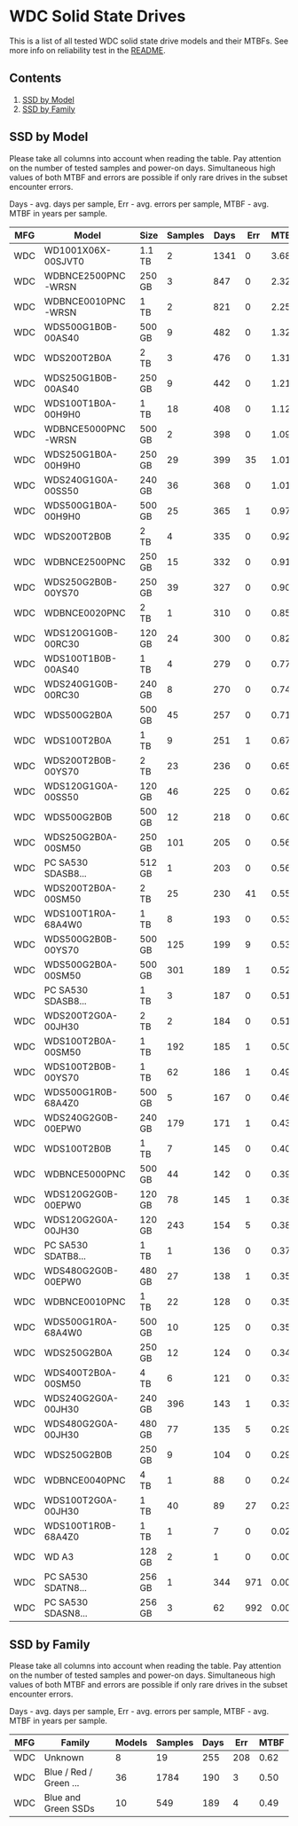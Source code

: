 WDC Solid State Drives
======================

This is a list of all tested WDC solid state drive models and their MTBFs. See
more info on reliability test in the [README](https://github.com/linuxhw/SMART).

Contents
--------

1. [ SSD by Model  ](#ssd-by-model)
2. [ SSD by Family ](#ssd-by-family)

SSD by Model
------------

Please take all columns into account when reading the table. Pay attention on the
number of tested samples and power-on days. Simultaneous high values of both MTBF
and errors are possible if only rare drives in the subset encounter errors.

Days - avg. days per sample,
Err  - avg. errors per sample,
MTBF - avg. MTBF in years per sample.

| MFG       | Model              | Size   | Samples | Days  | Err   | MTBF |
|-----------|--------------------|--------|---------|-------|-------|------|
| WDC       | WD1001X06X-00SJVT0 | 1.1 TB | 2       | 1341  | 0     | 3.68   |
| WDC       | WDBNCE2500PNC-WRSN | 250 GB | 3       | 847   | 0     | 2.32   |
| WDC       | WDBNCE0010PNC-WRSN | 1 TB   | 2       | 821   | 0     | 2.25   |
| WDC       | WDS500G1B0B-00AS40 | 500 GB | 9       | 482   | 0     | 1.32   |
| WDC       | WDS200T2B0A        | 2 TB   | 3       | 476   | 0     | 1.31   |
| WDC       | WDS250G1B0B-00AS40 | 250 GB | 9       | 442   | 0     | 1.21   |
| WDC       | WDS100T1B0A-00H9H0 | 1 TB   | 18      | 408   | 0     | 1.12   |
| WDC       | WDBNCE5000PNC-WRSN | 500 GB | 2       | 398   | 0     | 1.09   |
| WDC       | WDS250G1B0A-00H9H0 | 250 GB | 29      | 399   | 35    | 1.01   |
| WDC       | WDS240G1G0A-00SS50 | 240 GB | 36      | 368   | 0     | 1.01   |
| WDC       | WDS500G1B0A-00H9H0 | 500 GB | 25      | 365   | 1     | 0.97   |
| WDC       | WDS200T2B0B        | 2 TB   | 4       | 335   | 0     | 0.92   |
| WDC       | WDBNCE2500PNC      | 250 GB | 15      | 332   | 0     | 0.91   |
| WDC       | WDS250G2B0B-00YS70 | 250 GB | 39      | 327   | 0     | 0.90   |
| WDC       | WDBNCE0020PNC      | 2 TB   | 1       | 310   | 0     | 0.85   |
| WDC       | WDS120G1G0B-00RC30 | 120 GB | 24      | 300   | 0     | 0.82   |
| WDC       | WDS100T1B0B-00AS40 | 1 TB   | 4       | 279   | 0     | 0.77   |
| WDC       | WDS240G1G0B-00RC30 | 240 GB | 8       | 270   | 0     | 0.74   |
| WDC       | WDS500G2B0A        | 500 GB | 45      | 257   | 0     | 0.71   |
| WDC       | WDS100T2B0A        | 1 TB   | 9       | 251   | 1     | 0.67   |
| WDC       | WDS200T2B0B-00YS70 | 2 TB   | 23      | 236   | 0     | 0.65   |
| WDC       | WDS120G1G0A-00SS50 | 120 GB | 46      | 225   | 0     | 0.62   |
| WDC       | WDS500G2B0B        | 500 GB | 12      | 218   | 0     | 0.60   |
| WDC       | WDS250G2B0A-00SM50 | 250 GB | 101     | 205   | 0     | 0.56   |
| WDC       | PC SA530 SDASB8... | 512 GB | 1       | 203   | 0     | 0.56   |
| WDC       | WDS200T2B0A-00SM50 | 2 TB   | 25      | 230   | 41    | 0.55   |
| WDC       | WDS100T1R0A-68A4W0 | 1 TB   | 8       | 193   | 0     | 0.53   |
| WDC       | WDS500G2B0B-00YS70 | 500 GB | 125     | 199   | 9     | 0.53   |
| WDC       | WDS500G2B0A-00SM50 | 500 GB | 301     | 189   | 1     | 0.52   |
| WDC       | PC SA530 SDASB8... | 1 TB   | 3       | 187   | 0     | 0.51   |
| WDC       | WDS200T2G0A-00JH30 | 2 TB   | 2       | 184   | 0     | 0.51   |
| WDC       | WDS100T2B0A-00SM50 | 1 TB   | 192     | 185   | 1     | 0.50   |
| WDC       | WDS100T2B0B-00YS70 | 1 TB   | 62      | 186   | 1     | 0.49   |
| WDC       | WDS500G1R0B-68A4Z0 | 500 GB | 5       | 167   | 0     | 0.46   |
| WDC       | WDS240G2G0B-00EPW0 | 240 GB | 179     | 171   | 1     | 0.43   |
| WDC       | WDS100T2B0B        | 1 TB   | 7       | 145   | 0     | 0.40   |
| WDC       | WDBNCE5000PNC      | 500 GB | 44      | 142   | 0     | 0.39   |
| WDC       | WDS120G2G0B-00EPW0 | 120 GB | 78      | 145   | 1     | 0.38   |
| WDC       | WDS120G2G0A-00JH30 | 120 GB | 243     | 154   | 5     | 0.38   |
| WDC       | PC SA530 SDATB8... | 1 TB   | 1       | 136   | 0     | 0.37   |
| WDC       | WDS480G2G0B-00EPW0 | 480 GB | 27      | 138   | 1     | 0.35   |
| WDC       | WDBNCE0010PNC      | 1 TB   | 22      | 128   | 0     | 0.35   |
| WDC       | WDS500G1R0A-68A4W0 | 500 GB | 10      | 125   | 0     | 0.35   |
| WDC       | WDS250G2B0A        | 250 GB | 12      | 124   | 0     | 0.34   |
| WDC       | WDS400T2B0A-00SM50 | 4 TB   | 6       | 121   | 0     | 0.33   |
| WDC       | WDS240G2G0A-00JH30 | 240 GB | 396     | 143   | 1     | 0.33   |
| WDC       | WDS480G2G0A-00JH30 | 480 GB | 77      | 135   | 5     | 0.29   |
| WDC       | WDS250G2B0B        | 250 GB | 9       | 104   | 0     | 0.29   |
| WDC       | WDBNCE0040PNC      | 4 TB   | 1       | 88    | 0     | 0.24   |
| WDC       | WDS100T2G0A-00JH30 | 1 TB   | 40      | 89    | 27    | 0.23   |
| WDC       | WDS100T1R0B-68A4Z0 | 1 TB   | 1       | 7     | 0     | 0.02   |
| WDC       | WD A3              | 128 GB | 2       | 1     | 0     | 0.00   |
| WDC       | PC SA530 SDATN8... | 256 GB | 1       | 344   | 971   | 0.00   |
| WDC       | PC SA530 SDASN8... | 256 GB | 3       | 62    | 992   | 0.00   |

SSD by Family
-------------

Please take all columns into account when reading the table. Pay attention on the
number of tested samples and power-on days. Simultaneous high values of both MTBF
and errors are possible if only rare drives in the subset encounter errors.

Days - avg. days per sample,
Err  - avg. errors per sample,
MTBF - avg. MTBF in years per sample.

| MFG       | Family                 | Models | Samples | Days  | Err   | MTBF |
|-----------|------------------------|--------|---------|-------|-------|------|
| WDC       | Unknown                | 8      | 19      | 255   | 208   | 0.62   |
| WDC       | Blue / Red / Green ... | 36     | 1784    | 190   | 3     | 0.50   |
| WDC       | Blue and Green SSDs    | 10     | 549     | 189   | 4     | 0.49   |
